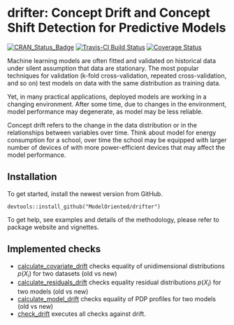 # drifter: Concept Drift and Concept Shift Detection for Predictive Models

[![CRAN_Status_Badge](http://www.r-pkg.org/badges/version/drifter)](https://cran.r-project.org/package=drifter)
[![Travis-CI Build Status](https://travis-ci.org/ModelOriented/drifter.svg?branch=master)](https://travis-ci.org/ModelOriented/drifter)
[![Coverage Status](https://img.shields.io/codecov/c/github/ModelOriented/drifter/master.svg)](https://codecov.io/github/ModelOriented/drifter?branch=master)


Machine learning models are often fitted and validated on historical data under silent assumption that data are stationary. The most popular techniques for validation (k-fold cross-validation, repeated cross-validation, and so on) test models on data with the same distribution as training data.

Yet, in many practical applications, deployed models are working in a changing environment. After some time, due to changes in the environment, model performance may degenerate, as model may be less reliable.

Concept drift refers to the change in the data distribution or in the relationships between variables over time. Think about model for energy consumption for a school, over time the school may be equipped with larger number of devices of with more power-efficient devices that may affect the model performance.

## Installation

To get started, install the newest version from GitHub.

```
devtools::install_github("ModelOriented/drifter")
```

To get help, see examples and details of the methodology, please refer to package website and vignettes.

## Implemented checks

* [calculate_covariate_drift](https://modeloriented.github.io/drifter/reference/calculate_covariate_drift.html) checks equality of unidimensional distributions $p(X_i)$ for two datasets (old vs new)
* [calculate_residuals_drift](https://modeloriented.github.io/drifter/reference/calculate_residuals_drift.html) checks equality residual distributions $p(X_i)$ for two models (old vs new)
* [calculate_model_drift](https://modeloriented.github.io/drifter/reference/calculate_model_drift.html) checks equality of PDP profiles for two models (old vs new)
* [check_drift](https://modeloriented.github.io/drifter/reference/check_drift.html) executes all checks against drift.


